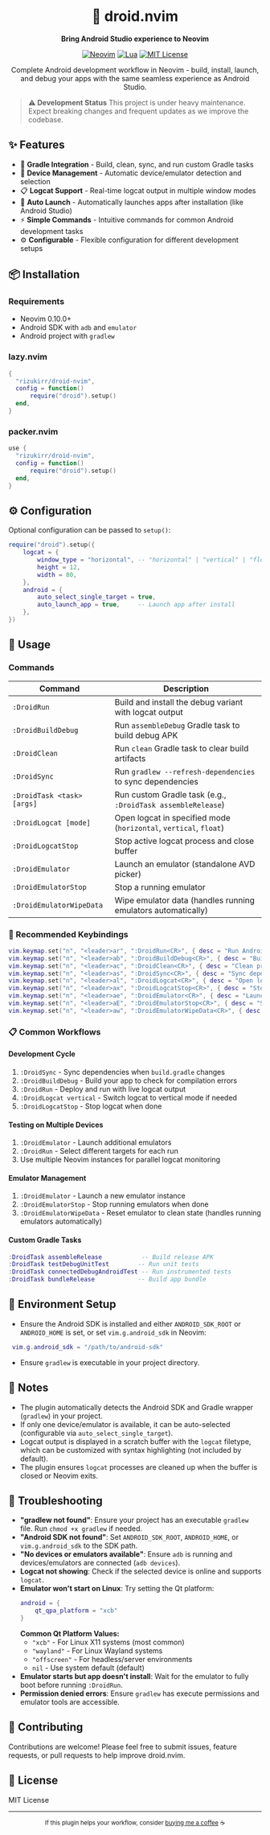 <div align="center">

# 🤖 droid.nvim

**Bring Android Studio experience to Neovim**

[![Neovim](https://img.shields.io/badge/Neovim-0.10+-green.svg?style=flat-square&logo=neovim)](https://neovim.io)
[![Lua](https://img.shields.io/badge/Made%20with-Lua-blue.svg?style=flat-square&logo=lua)](https://lua.org)
[![MIT License](https://img.shields.io/badge/License-MIT-yellow.svg?style=flat-square)](LICENSE)

Complete Android development workflow in Neovim - build, install, launch, and debug your apps with the same seamless experience as Android Studio.

</div>

> **⚠️ Development Status**
> This project is under heavy maintenance. Expect breaking changes and frequent updates as we improve the codebase.

## ✨ Features

- 🔧 **Gradle Integration** - Build, clean, sync, and run custom Gradle tasks
- 📱 **Device Management** - Automatic device/emulator detection and selection
- 📋 **Logcat Support** - Real-time logcat output in multiple window modes
- 🚀 **Auto Launch** - Automatically launches apps after installation (like Android Studio)
- ⚡ **Simple Commands** - Intuitive commands for common Android development tasks
- ⚙️ **Configurable** - Flexible configuration for different development setups

## 📦 Installation

### Requirements

- Neovim 0.10.0+
- Android SDK with `adb` and `emulator`
- Android project with `gradlew`

### lazy.nvim

```lua
{
  "rizukirr/droid-nvim",
  config = function()
      require("droid").setup()
  end,
}
```

### packer.nvim

```lua
use {
  "rizukirr/droid-nvim",
  config = function()
      require("droid").setup()
  end,
}
```

## ⚙️ Configuration

Optional configuration can be passed to `setup()`:

```lua
require("droid").setup({
    logcat = {
        window_type = "horizontal", -- "horizontal" | "vertical" | "float"
        height = 12,
        width = 80,
    },
    android = {
        auto_select_single_target = true,
        auto_launch_app = true,     -- Launch app after install
    },
})
```

## 🚀 Usage

### Commands

| Command                    | Description                                                       |
| -------------------------- | ----------------------------------------------------------------- |
| `:DroidRun`                | Build and install the debug variant with logcat output            |
| `:DroidBuildDebug`         | Run `assembleDebug` Gradle task to build debug APK                |
| `:DroidClean`              | Run `clean` Gradle task to clear build artifacts                  |
| `:DroidSync`               | Run `gradlew --refresh-dependencies` to sync dependencies         |
| `:DroidTask <task> [args]` | Run custom Gradle task (e.g., `:DroidTask assembleRelease`)       |
| `:DroidLogcat [mode]`      | Open logcat in specified mode (`horizontal`, `vertical`, `float`) |
| `:DroidLogcatStop`         | Stop active logcat process and close buffer                       |
| `:DroidEmulator`           | Launch an emulator (standalone AVD picker)                        |
| `:DroidEmulatorStop`       | Stop a running emulator                                           |
| `:DroidEmulatorWipeData`   | Wipe emulator data (handles running emulators automatically)      |

### 🎯 Recommended Keybindings

```lua
vim.keymap.set("n", "<leader>ar", ":DroidRun<CR>", { desc = "Run Android app" })
vim.keymap.set("n", "<leader>ab", ":DroidBuildDebug<CR>", { desc = "Build debug APK" })
vim.keymap.set("n", "<leader>ac", ":DroidClean<CR>", { desc = "Clean project" })
vim.keymap.set("n", "<leader>as", ":DroidSync<CR>", { desc = "Sync dependencies" })
vim.keymap.set("n", "<leader>al", ":DroidLogcat<CR>", { desc = "Open logcat" })
vim.keymap.set("n", "<leader>ax", ":DroidLogcatStop<CR>", { desc = "Stop logcat" })
vim.keymap.set("n", "<leader>ae", ":DroidEmulator<CR>", { desc = "Launch emulator" })
vim.keymap.set("n", "<leader>aE", ":DroidEmulatorStop<CR>", { desc = "Stop emulator" })
vim.keymap.set("n", "<leader>aw", ":DroidEmulatorWipeData<CR>", { desc = "Wipe emulator data" })
```

### 📋 Common Workflows

#### Development Cycle

1. `:DroidSync` - Sync dependencies when `build.gradle` changes
2. `:DroidBuildDebug` - Build your app to check for compilation errors
3. `:DroidRun` - Deploy and run with live logcat output
4. `:DroidLogcat vertical` - Switch logcat to vertical mode if needed
5. `:DroidLogcatStop` - Stop logcat when done

#### Testing on Multiple Devices

1. `:DroidEmulator` - Launch additional emulators
2. `:DroidRun` - Select different targets for each run
3. Use multiple Neovim instances for parallel logcat monitoring

#### Emulator Management

1. `:DroidEmulator` - Launch a new emulator instance
2. `:DroidEmulatorStop` - Stop running emulators when done
3. `:DroidEmulatorWipeData` - Reset emulator to clean state (handles running emulators automatically)

#### Custom Gradle Tasks

```lua
:DroidTask assembleRelease           -- Build release APK
:DroidTask testDebugUnitTest        -- Run unit tests
:DroidTask connectedDebugAndroidTest -- Run instrumented tests
:DroidTask bundleRelease            -- Build app bundle
```

## 🔧 Environment Setup

- Ensure the Android SDK is installed and either `ANDROID_SDK_ROOT` or `ANDROID_HOME` is set, or set `vim.g.android_sdk` in Neovim:

```lua
 vim.g.android_sdk = "/path/to/android-sdk"
```

- Ensure `gradlew` is executable in your project directory.

## 📝 Notes

- The plugin automatically detects the Android SDK and Gradle wrapper (`gradlew`) in your project.
- If only one device/emulator is available, it can be auto-selected (configurable via `auto_select_single_target`).
- Logcat output is displayed in a scratch buffer with the `logcat` filetype, which can be customized with syntax highlighting (not included by default).
- The plugin ensures `logcat` processes are cleaned up when the buffer is closed or Neovim exits.

## 🔧 Troubleshooting

- **"gradlew not found"**: Ensure your project has an executable `gradlew` file. Run `chmod +x gradlew` if needed.
- **"Android SDK not found"**: Set `ANDROID_SDK_ROOT`, `ANDROID_HOME`, or `vim.g.android_sdk` to the SDK path.
- **"No devices or emulators available"**: Ensure `adb` is running and devices/emulators are connected (`adb devices`).
- **Logcat not showing**: Check if the selected device is online and supports `logcat`.
- **Emulator won't start on Linux**: Try setting the Qt platform:
  ```lua
  android = {
      qt_qpa_platform = "xcb"
  }
  ```
  **Common Qt Platform Values:**
  - `"xcb"` - For Linux X11 systems (most common)
  - `"wayland"` - For Linux Wayland systems
  - `"offscreen"` - For headless/server environments
  - `nil` - Use system default (default)
- **Emulator starts but app doesn't install**: Wait for the emulator to fully boot before running `:DroidRun`.
- **Permission denied errors**: Ensure `gradlew` has execute permissions and emulator tools are accessible.

## 🤝 Contributing

Contributions are welcome! Please feel free to submit issues, feature requests, or pull requests to help improve droid.nvim.

## 📄 License

MIT License

---

<div align="center">
<sub>If this plugin helps your workflow, consider <a href="https://ko-fi.com/rizukirr">buying me a coffee</a> ☕</sub>
</div>
